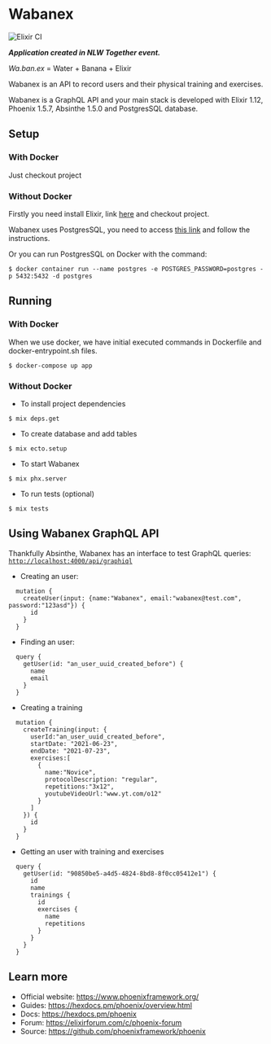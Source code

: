 # Wabanex

![Elixir CI](https://github.com/luizlopes/wabanex/workflows/Elixir%20CI/badge.svg)

***Application created in NLW Together event.***

*Wa.ban.ex* = Water + Banana + Elixir

Wabanex is an API to record users and their physical training and exercises.

Wabanex is a GraphQL API and your main stack is developed with Elixir 1.12, Phoenix 1.5.7, Absinthe 1.5.0 and PostgresSQL database.

## Setup

### With Docker

  Just checkout project

### Without Docker

  Firstly you need install Elixir, link [here](https://elixir-lang.org/install.html) and checkout project.

  Wabanex uses PostgresSQL, you need to access [this link](https://www.postgresql.org/download/) and follow the instructions.

  Or you can run PostgresSQL on Docker with the command:
  ```
  $ docker container run --name postgres -e POSTGRES_PASSWORD=postgres -p 5432:5432 -d postgres
  ```

## Running

### With Docker
  When we use docker, we have initial executed commands in Dockerfile and docker-entrypoint.sh files.

  ```
  $ docker-compose up app
  ```

### Without Docker

  * To install project dependencies
  ```
  $ mix deps.get
  ```

  * To create database and add tables
  ```
  $ mix ecto.setup
  ```

  * To start Wabanex
  ```
  $ mix phx.server
  ```

  * To run tests (optional)
  ```
  $ mix tests
  ```

## Using Wabanex GraphQL API

  Thankfully Absinthe, Wabanex has an interface to test GraphQL queries: [`http://localhost:4000/api/graphiql`](http://localhost:4000/api/graphiql)

  * Creating an user:
  ```
    mutation {
      createUser(input: {name:"Wabanex", email:"wabanex@test.com", password:"123asd"}) {
        id
      }
    }
  ```

  * Finding an user:
  ```
    query {
      getUser(id: "an_user_uuid_created_before") {
        name
        email
      }
    }
  ```

  * Creating a training
  ```
    mutation {
      createTraining(input: {
        userId:"an_user_uuid_created_before",
        startDate: "2021-06-23",
        endDate: "2021-07-23",
        exercises:[
          {
            name:"Novice",
            protocolDescription: "regular",
            repetitions:"3x12",
            youtubeVideoUrl:"www.yt.com/o12"
          }
        ]
      }) {
        id
      }
    }
  ```

  * Getting an user with training and exercises
  ```
    query {
      getUser(id: "90850be5-a4d5-4824-8bd8-8f0cc05412e1") {
        id
        name
        trainings {
          id
          exercises {
            name
            repetitions
          }
        }
      }
    }
  ```

## Learn more

  * Official website: https://www.phoenixframework.org/
  * Guides: https://hexdocs.pm/phoenix/overview.html
  * Docs: https://hexdocs.pm/phoenix
  * Forum: https://elixirforum.com/c/phoenix-forum
  * Source: https://github.com/phoenixframework/phoenix
